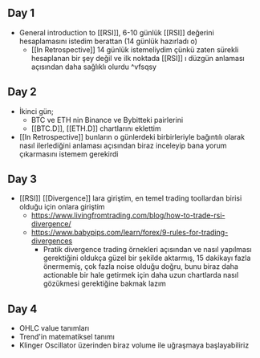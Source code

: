 ## Day 1
- General introduction to [[RSI]], 6-10 günlük [[RSI]] değerini hesaplamasını istedim berattan (14 günlük hazırladı o)
	- [[In Retrospective]] 14 günlük istemeliydim çünkü zaten sürekli hesaplanan bir şey değil ve ilk noktada [[RSI]] ı düzgün anlaması açısından daha sağlıklı olurdu ^vfsqsy

## Day 2
- İkinci gün;
	- BTC ve ETH nin Binance ve Bybitteki pairlerini
	- [[BTC.D]], [[ETH.D]] chartlarını eklettim
- [[In Retrospective]] bunların o günlerdeki birbirleriyle bağıntılı olarak nasıl ilerlediğini anlaması açısından biraz inceleyip bana yorum çıkarmasını istemem gerekirdi

## Day 3
- [[RSI]] [[Divergence]] lara giriştim, en temel trading toollardan birisi olduğu için onlara giriştim
	- https://www.livingfromtrading.com/blog/how-to-trade-rsi-divergence/
	- https://www.babypips.com/learn/forex/9-rules-for-trading-divergences
		- Pratik divergence trading örnekleri açısından ve nasıl yapılması gerektiğini oldukça güzel bir şekilde aktarmış, 15 dakikayı fazla önermemiş, çok fazla noise olduğu doğru, bunu biraz daha actionable bir hale getirmek için daha uzun chartlarda nasıl gözükmesi gerektiğine bakmak lazım

## Day 4 
- OHLC value tanımları
- Trend'in matematiksel tanımı
- Klinger Oscillator üzerinden biraz volume ile uğraşmaya başlayabiliriz